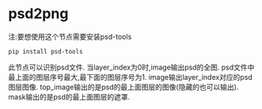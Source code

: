 # psd2png
注:要想使用这个节点需要安装psd-tools
```shell
pip install psd-tools
```
此节点可以识别psd文件.
当layer_index为0时,image输出psd的全图.
psd文件中最上面的图层序号最大,最下面的图层序号为1.
image输出layer_index对应的psd图层图像.
top_image输出的是psd的最上面图层的图像(隐藏的也可以输出).
mask输出的是psd的最上面图层的遮罩.